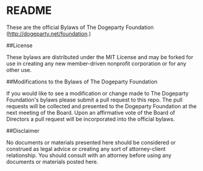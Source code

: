 README
======================

These are the official Bylaws of The Dogeparty Foundation (http://dogeparty.net/foundation.)

##License

These bylaws are distributed under the MIT License and may be forked for use in creating any new member-driven nonprofit corporation or for any other use.

##Modifications to the Bylaws of The Dogeparty Foundation

If you would like to see a modification or change made to The Dogeparty Foundation's bylaws please submit a pull request to this repo. The pull requests will be collected and presented to the Dogeparty Foundation at the next meeting of the Board. Upon an affirmative vote of the Board of Directors a pull request will be incorporated into the official bylaws.

##Disclaimer

No documents or materials presented here should be considered or construed as legal advice or creating any sort of attorney-client relationship. You should consult with an attorney before using any documents or materials posted here.
